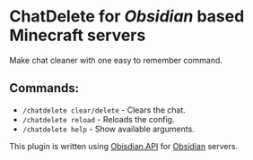 # ChatDelete for *Obsidian* based Minecraft servers
Make chat cleaner with one easy to remember command.

## Commands:
- `/chatdelete clear/delete` - Clears the chat.
- `/chatdelete reload` - Reloads the config.
- `/chatdelete help` - Show available arguments.

This plugin is written using [Obisdian.API](https://github.com/ObsidianServer/Obsidian/Obisdian.API) for [Obsidian](https://github.com/ObsidianServer/Obsidian) servers.
